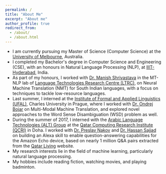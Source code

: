 ```yaml
---
permalink: /
title: "About Me"
excerpt: "About me"
author_profile: true
redirect_from:
  - /about/
  - /about.html
---
```



* I am currently pursuing my Master of Science (Computer Science) at the [University of Melbourne](https://www.unimelb.edu.au), Australia.
* I completed my Bachelor's degree in Computer Science and Engineering (CSE), with an honours in Natural Language Processing (NLP), at [IIIT-Hyderabad](https://www.iiit.ac.in/), India.
* As part of my honours, I worked with [Dr. Manish Shrivastava](https://www.iiit.ac.in/people/faculty/m.shrivastava/) in the MT-NLP lab of [Language Technologies Research Centre (LTRC)](https://ltrc.iiit.ac.in), on Neural Machine Translation (NMT) for South Indian languages, with a focus on techniques to tackle low-resource languages.
* Last summer, I interned at the [Institute of Formal and Applied Linguistics (UFAL)](http://ufal.mff.cuni.cz), Charles University in Prague, where I worked with [Dr. Ondrej Bojar](https://scholar.google.co.in/citations?hl=en&user=G_65vFsAAAAJ) on Multi-Modal Machine Translation, and explored novel approaches to the Word Sense Disambiguation (WSD) problem as well.
* During the summer of 2017, I interned with the [Arabic Language Technologies (ALT) Group](http://alt.qcri.org) at the [Qatar Computing Research Institute (QCRI)](https://www.qcri.org/) in Doha. I worked with [Dr. Preslav Nakov](https://scholar.google.co.in/citations?hl=en&user=DfXsKZ4AAAAJ) and [Dr. Hassan Sajjad](https://scholar.google.co.in/citations?hl=en&user=t3BH6NkAAAAJ) on building an Alexa skill to enable question-answering capabilities for the Amazon Echo device, based on nearly 1 million Q&A pairs extracted from the [Qatar Living](www.qatarliving.com) website.
* My research interests lie in the field of machine learning, particularly natural language processing.  
* My hobbies include reading fiction, watching movies, and playing badminton.